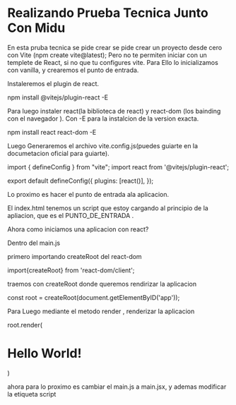 <h1>Realizando Prueba Tecnica Junto Con Midu</h1>

<p>En esta pruba tecnica se pide crear se pide crear un proyecto desde cero con Vite
(npm create vite@latest); 
Pero no te permiten iniciar con un templete de React, si no que tu configures vite.
Para Ello lo inicializamos con vanilla, y crearemos el punto de entrada.

 Instaleremos el plugin de react.

 npm install @vitejs/plugin-react -E   

 Para luego instaler react(la biblioteca de react)
y react-dom (los bainding con el navegador ). 
Con -E para la instalcion de la version exacta.

npm install react react-dom -E

Luego Generaremos el archivo vite.config.js(puedes guiarte en la documetacion oficial para guiarte).

import { defineConfig } from "vite";
import react from '@vitejs/plugin-react';

export default defineConfig({
    plugins: [react()],
});

Lo proximo es hacer el punto de entrada ala aplicacion.

El index.html tenemos un script que estoy cargando al principio de la apliacion, que es el PUNTO_DE_ENTRADA .

Ahora como iniciamos una aplicacion con react?

Dentro del main.js

primero importando createRoot del react-dom

import{createRoot} from 'react-dom/client';

traemos con createRoot donde queremos rendirizar la aplicacion

const root = createRoot(document.getElementByID('app'));

Para Luego mediante el metodo render , renderizar la aplicacion

root.render(
    <h1>Hello World!</h1>
)

ahora para lo proximo es cambiar el main.js a main.jsx, y ademas modificar la etiqueta script

</p>